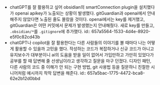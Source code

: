 - chatGPT를 잘 활용하고 싶어 obsidian의 smartConnection plugin을 설치했다가 openai apikey가 노출되는 상황이 발생했다. gitGuardian과 openai에서 안내해주지 않았다면 노출된 줄도 몰랐을 것이다. openai에서는 key를 제거했고, gitGuardian은 어떤 커밋에서 문제가 발생했는지 안내해줬다. 새로 key를 만들고, `.obsidian/*`를 `.gitignore`에 추가했다.
  id:: 657a5564-1533-4d4e-8920-e5f0c82cd43b
- chatGPT나 copilot을 잘 활용한다는 다른 사람들의 이야기를 볼 때마다 나는 어떻게 활용할 수 있을까 고민을 했다. 작성하는 코드가 복잡하거나 신규 코드가 아니고 유지보수가 대부분이니 ai의 도움을 받을 일이 없어서 가입만하고 가만히 있었다가 공부를 할 때 답변해 줄 선생님이라고 생각하고 질문을 마구 던졌다. 디자인 패턴, 다른 사람의 코드 중 이해가 안 되는 구현 방법, git 사용법 등을 질문하니 친절한 시니어처럼 예시까지 착착 답변을 해준다.
  id:: 657a5bac-1775-4472-bca8-62e2b12d0bbd